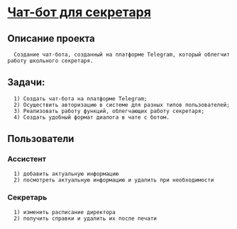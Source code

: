 # [Чат-бот для секретаря](t.me/School_secretary_444_bot)

## Описание проекта

      Создание чат-бота, созданный на платформе Telegram, который облегчит работу школьного секретаря.

## Задачи:

      1) Создать чат-бота на платформе Telegram;
      2) Осуществить авторизацию в системе для разных типов пользователей;
      3) Реализовать работу функций, облегчающих работу секретаря;
      4) Создать удобный формат диалога в чате с ботом.
      
## Пользователи

### Ассистент

      1) добавить актуальную информацию
      2) посмотреть актуальную информацию и удалить при необходимости

### Секретарь

      1) изменить расписание директора
      2) получить справки и удалить их после печати





